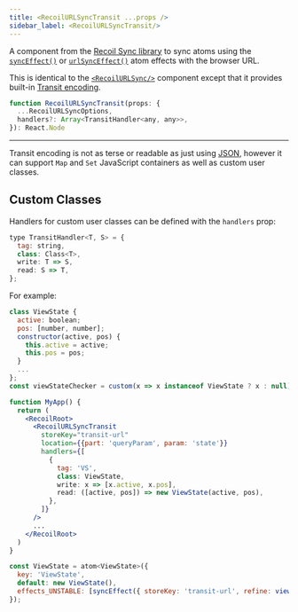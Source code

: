 ```yaml
---
title: <RecoilURLSyncTransit ...props />
sidebar_label: <RecoilURLSyncTransit/>
---
```


A component from the [Recoil Sync library](/docs/guides/recoil-sync) to sync atoms using the [`syncEffect()`](/docs/api-reference/recoil-sync/syncEffect) or [`urlSyncEffect()`](/docs/api-reference/recoil-sync/urlSyncEffect) atom effects with the browser URL.

This is identical to the [`<RecoilURLSync/>`](/docs/api-reference/recoil-sync/RecoilURLSync) component except that it provides built-in [Transit encoding](https://github.com/cognitect/transit-js).

```jsx
function RecoilURLSyncTransit(props: {
  ...RecoilURLSyncOptions,
  handlers?: Array<TransitHandler<any, any>>,
}): React.Node
```

---

Transit encoding is not as terse or readable as just using [JSON](/docs/api-reference/recoil-sync/RecoilURLSyncJSON), however it can support `Map` and `Set` JavaScript containers as well as custom user classes.

## Custom Classes

Handlers for custom user classes can be defined with the `handlers` prop:
```jsx
type TransitHandler<T, S> = {
  tag: string,
  class: Class<T>,
  write: T => S,
  read: S => T,
};
```

For example:
```jsx
class ViewState {
  active: boolean;
  pos: [number, number];
  constructor(active, pos) {
    this.active = active;
    this.pos = pos;
  }
  ...
};
const viewStateChecker = custom(x => x instanceof ViewState ? x : null);

function MyApp() {
  return (
    <RecoilRoot>
      <RecoilURLSyncTransit
        storeKey="transit-url"
        location={{part: 'queryParam', param: 'state'}}
        handlers={[
          {
            tag: 'VS',
            class: ViewState,
            write: x => [x.active, x.pos],
            read: ([active, pos]) => new ViewState(active, pos),
          },
        ]}
      />
      ...
    </RecoilRoot>
  )
}

const ViewState = atom<ViewState>({
  key: 'ViewState',
  default: new ViewState(),
  effects_UNSTABLE: [syncEffect({ storeKey: 'transit-url', refine: viewStateChecker() })],
});
```
